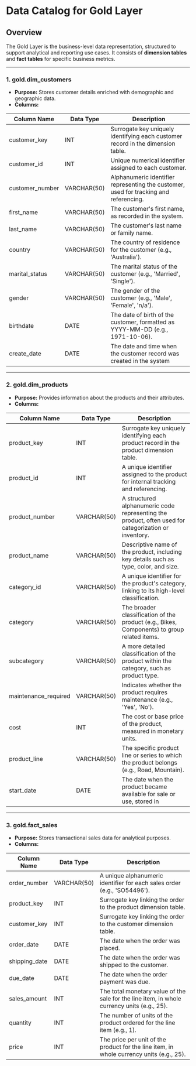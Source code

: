 # Data Catalog for Gold Layer

## Overview
The Gold Layer is the business-level data representation, structured to support analytical and reporting use cases. 
It consists of **dimension tables** and **fact tables** for specific business metrics.

---

### 1. **gold.dim_customers**
- **Purpose:** Stores customer details enriched with demographic and geographic data.
- **Columns:**

| Column Name      | Data Type    | Description                                                                                   |
|------------------|--------------|-----------------------------------------------------------------------------------------------|
| customer_key     | INT          | Surrogate key uniquely identifying each customer record in the dimension table.               |
| customer_id      | INT          | Unique numerical identifier assigned to each customer.                                        |
| customer_number  | VARCHAR(50)  | Alphanumeric identifier representing the customer, used for tracking and referencing.         |
| first_name       | VARCHAR(50)  | The customer's first name, as recorded in the system.                                         |
| last_name        | VARCHAR(50)  | The customer's last name or family name.                                                     |
| country          | VARCHAR(50)  | The country of residence for the customer (e.g., 'Australia').                               |
| marital_status   | VARCHAR(50)  | The marital status of the customer (e.g., 'Married', 'Single').                              |
| gender           | VARCHAR(50)  | The gender of the customer (e.g., 'Male', 'Female', 'n/a').                                  |
| birthdate        | DATE         | The date of birth of the customer, formatted as YYYY-MM-DD (e.g., 1971-10-06).               |
| create_date      | DATE         | The date and time when the customer record was created in the system|

---

### 2. **gold.dim_products**
- **Purpose:** Provides information about the products and their attributes.
- **Columns:**

| Column Name         | Data Type    | Description                                                                                   |
|---------------------|--------------|-----------------------------------------------------------------------------------------------|
| product_key         | INT          | Surrogate key uniquely identifying each product record in the product dimension table.         |
| product_id          | INT          | A unique identifier assigned to the product for internal tracking and referencing.            |
| product_number      | VARCHAR(50)  | A structured alphanumeric code representing the product, often used for categorization or inventory. |
| product_name        | VARCHAR(50)  | Descriptive name of the product, including key details such as type, color, and size.         |
| category_id         | VARCHAR(50)  | A unique identifier for the product's category, linking to its high-level classification.     |
| category            | VARCHAR(50)  | The broader classification of the product (e.g., Bikes, Components) to group related items.  |
| subcategory         | VARCHAR(50)  | A more detailed classification of the product within the category, such as product type.      |
| maintenance_required| VARCHAR(50)  | Indicates whether the product requires maintenance (e.g., 'Yes', 'No').                       |
| cost                | INT          | The cost or base price of the product, measured in monetary units.                            |
| product_line        | VARCHAR(50)  | The specific product line or series to which the product belongs (e.g., Road, Mountain).      |
| start_date          | DATE         | The date when the product became available for sale or use, stored in|

---

### 3. **gold.fact_sales**
- **Purpose:** Stores transactional sales data for analytical purposes.
- **Columns:**

| Column Name     | Data Type    | Description                                                                                   |
|-----------------|--------------|-----------------------------------------------------------------------------------------------|
| order_number    | VARCHAR(50)  | A unique alphanumeric identifier for each sales order (e.g., 'SO54496').                      |
| product_key     | INT          | Surrogate key linking the order to the product dimension table.                               |
| customer_key    | INT          | Surrogate key linking the order to the customer dimension table.                              |
| order_date      | DATE         | The date when the order was placed.                                                           |
| shipping_date   | DATE         | The date when the order was shipped to the customer.                                          |
| due_date        | DATE         | The date when the order payment was due.                                                      |
| sales_amount    | INT          | The total monetary value of the sale for the line item, in whole currency units (e.g., 25).   |
| quantity        | INT          | The number of units of the product ordered for the line item (e.g., 1).                       |
| price           | INT          | The price per unit of the product for the line item, in whole currency units (e.g., 25).      |
